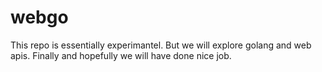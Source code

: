 # webgo
This repo is essentially experimantel. But we will explore golang and web apis. Finally and hopefully we will have done nice job.
